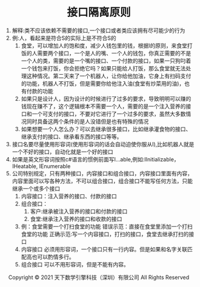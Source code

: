 # <center>接口隔离原则</center>

1. 解释:类不应该依赖不需要的接口,一个接口或者类应该拥有尽可能少的行为
2. 例:人，看起来是符合S的实际上是不符合S的
    1. 食堂，可以增加人的饱和度，减少人钱包里的钱，根据I的原则，来食堂打饭的人需要两个接口，一个是人的嘴、一个人的钱包，你真正需要的不是一个人的类，需要的是一个嘴的接口、一个付款的接口，如果一只狗叼着一个钱包来打饭，你会拒绝它吗？如果只能给人打饭，那么食堂就无法处理这种情况。第二天来了一个机器人，让你给他加油，它身上有扫码支付的功能，机器人不打饭，但是需要你给他注入油(食堂有炒菜用的油)，也有付款的功能
    2. 如果只是设计人，因为设计的时候进行了过多的要求，导致明明可以赚的钱现在赚不了，这个逻辑根本不需要一个人，需要的是一个注入营养的接口和一个可支付的接口，不要对它进行了一个过多的要求，虽然大多数情况同时具备这两个条件的是人没错但是也有特殊的情况
    3. 如果想要一个人怎么办？可以去继承很多接口，比如继承灌食物的接口、继承支付的接口、继承看东西的接口等等。
3. 接口名要尽量使用形容词(使用形容词的话会自动迫使你服从I),比如机器人就是一个不好的接口，自动化就是一个好的接口
4. 如果是英文形容词按照c#语言的惯例前面写I…able,例如:IInitializable， IHeatable, IEnumerable
5. 公司特别规定，只有两种接口，内容接口和组合接口，内容接口里面有内容，内容里面可以写各种方法，不可以组合接口，组合接口不能写任何方法，只能继承一个或多个接口
    1. 内容接口：注入营养的接口、付款的接口
    2. 组合接口：
        1. 客户:继承被注入营养的接口和付款的接口
        2. 食堂:继承注入营养的接口和收款的接口
    3. 例：食堂需要一个打扫食堂的功能
    错误示范：直接在食堂里添加一个打扫食堂的功能
    正确示范:写一个内容接口，打扫的接口，食堂去继承打扫的接口
    4. 内容接口 必须用形容词，一个接口只有一行内容。但是如果和名字关联匹配高也可以酌情多行。
    5. 组合接口 可以不用形容词，但是不能有内容。
    
<center> Copyright © 2021 天下数学引擎科技（深圳）有限公司 All Rights Reserved</center>